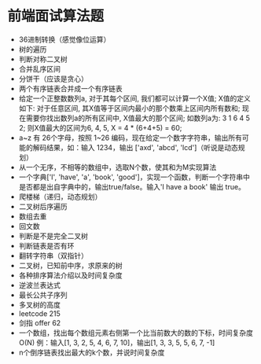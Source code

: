 # 前端面试算法题

* 36进制转换（感觉像位运算）
* 树的遍历
* 判断对称二叉树
* 合并乱序区间
* 分饼干（应该是贪心）
* 两个有序链表合并成一个有序链表
* 给定一个正整数数列a, 对于其每个区间, 我们都可以计算一个X值;
X值的定义如下: 对于任意区间, 其X值等于区间内最小的那个数乘上区间内所有数和;
现在需要你找出数列a的所有区间中, X值最大的那个区间;
如数列a为: 3 1 6 4 5 2; 则X值最大的区间为6, 4, 5, X = 4 * (6+4+5) = 60;
* a~z 有 26个字母，按照 1~26 编码，现在给定一个数字字符串，输出所有可能的解码结果，如：输入 1234，输出 ['axd', 'abcd', 'lcd']（听说是动态规划）
* 从一个无序，不相等的数组中，选取N个数，使其和为M实现算法
* 一个字典['I', 'have', 'a', 'book', 'good']，实现一个函数，判断一个字符串中是否都是出自字典中的，输出true/false。输入'I have a book' 输出 true。
* 爬楼梯（递归，动态规划）
* 二叉树后序遍历
* 数组去重
* 回文数
* 判断是不是完全二叉树
* 判断链表是否有环
* 翻转字符串（双指针）
* 二叉树，已知前中序，求原来的树
* 各种排序算法介绍以及时间复杂度
* 逆波兰表达式
* 最长公共子序列
* 多叉树的高度
* leetcode 215
* 剑指 offer 62
* 一个数组，找出每个数组元素右侧第一个比当前数大的数的下标，时间复杂度O(N)
例：输入[1, 3, 2, 5, 4, 6, 7, 10]，输出[1, 3, 3, 5, 5, 6, 7, -1]
* n个倒序链表找出最大的k个数，并说时间复杂度